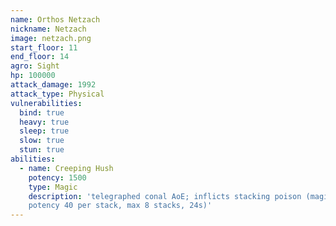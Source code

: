 ```yaml
---
name: Orthos Netzach
nickname: Netzach
image: netzach.png
start_floor: 11
end_floor: 14
agro: Sight
hp: 100000
attack_damage: 1992
attack_type: Physical
vulnerabilities:
  bind: true
  heavy: true
  sleep: true
  slow: true
  stun: true
abilities:
  - name: Creeping Hush
    potency: 1500
    type: Magic
    description: 'telegraphed conal AoE; inflicts stacking poison (magic DoT
    potency 40 per stack, max 8 stacks, 24s)'
---
```

